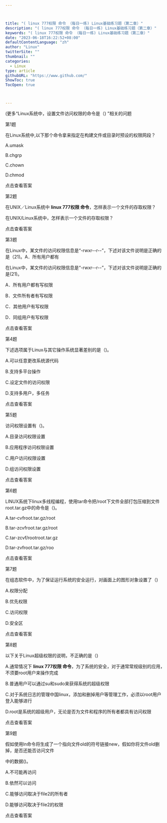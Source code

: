 ```yaml
---



title: "( linux 777权限 命令 （每日一练) Linux基础练习题（第二章）"
description: "( linux 777权限 命令 （每日一练) Linux基础练习题（第二章）"
keywords: "( linux 777权限 命令 （每日一练) Linux基础练习题（第二章）"
date: "2023-06-18T16:22:52+08:00"
defaultContentLanguage: "zh"
author: "Linux"
twitterSite: ""
thumbnail: ""
categories:
  - Linux
type: article
githubURL: "https://www.github.com/"
ShowToc: true
TocOpen: true



---
```


(更多“Linux系统中，设置文件访问权限的命令是（) ”相关的问题

第1题

在Linux系统中,以下那个命令拿来指定在构建文件或目录时预设的权限网段？

A.umask

B.chgrp

C.chown

D.chmod

点击查看答案

第2题

在UNIX／Linux系统中 **linux 777权限 命令**，怎样表示一个文件的存取权限？

在UNIX/Linux系统中，怎样表示一个文件的存取权限？

点击查看答案

第3题

在Linux中，某文件的访问权限信息是“-rwxr--r--”，下述对该文件说明是正确的是（21)。A．所有用户都有

在Linux中，某文件的访问权限信息是“-rwxr--r--”，下述对该文件说明是正确的是(21)。

A．所有用户都有写权限

B．文件所有者有写权限

C．其他用户有写权限

D．同组用户有写权限

点击查看答案

第4题

下述选项属于Linux与其它操作系统显著差别的是（)。

A.可以任意更改系统源代码

B.支持多平台操作

C.设定文件的访问权限

D.支持多用户，多任务

点击查看答案

第5题

访问权限设置有（)。

A.目录访问权限设置

B.应用程序访问权限设置

C.用户访问权限设置

D.组访问权限设置

点击查看答案

第6题

LINUX系统下linux多线程编程，使用tar命令把/root下文件全部打包压缩到文件root.tar.gz中的命令是（)。

A.tar-cvfroot.tar.gz/root

B.tar-zcvfroot.tar.gz/root

C.tar-zcvf/rootroot.tar.gz

D.tar-zvfroot.tar.gz/roo

点击查看答案

第7题

在组态软件中，为了保证运行系统的安全运行，对画面上的图形对象设置了（)

A.权限分配

B.优先权限

C.访问权限

D.安全区

点击查看答案

第8题

以下关于Linux超级权限的说明，不正确的是（)

A.通常情况下 **linux 777权限 命令**，为了系统的安全，对于通常常规级别的应用，不须要root用户来操作完成

B.普通用户可以通过su和sudo来获得系统的超级权限

C.对于系统日志的管理中国linux，添加和删掉用户等管理工作，必须以root用户登入能够进行

D.root是系统的超级用户，无论是否为文件和程序的所有者都具有访问权限

点击查看答案

第9题

假如使用ln命令将生成了一个指向文件old的符号链接new，假如你将文件old删掉，是否还能否访问文件

中的数据()。

A.不可能再访问

B.依然可以访问

C.能够访问取决于file2的所有者

D.能够访问取决于file2的权限

点击查看答案
